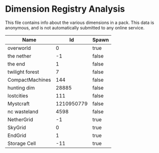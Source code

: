 # Dimension Registry Analysis

This file contains info about the various dimensions in a pack. This data is
anonymous, and is not automatically submitted to any online service.


| Name            | Id         | Spawn |
|-----------------|------------|-------|
| overworld       | 0          | true  |
| the nether      | -1         | false |
| the end         | 1          | false |
| twilight forest | 7          | false |
| CompactMachines | 144        | false |
| hunting dim     | 28885      | false |
| lostcities      | 111        | false |
| Mystcraft       | 1210950779 | false |
| nc wasteland    | 4598       | false |
| NetherGrid      | -1         | true  |
| SkyGrid         | 0          | true  |
| EndGrid         | 1          | true  |
| Storage Cell    | -11        | true  |
